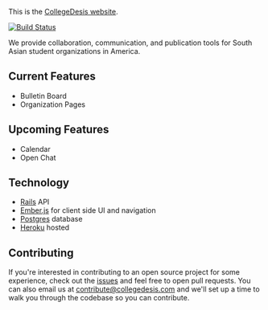 This is the [CollegeDesis website](http://collegedesis.com).

[![Build Status](https://travis-ci.org/collegedesis/collegedesis.com.png?branch=master)](https://travis-ci.org/collegedesis/collegedesis.com)

We provide collaboration, communication, and publication tools for South Asian student organizations in America.

## Current Features

* Bulletin Board
* Organization Pages

## Upcoming Features

* Calendar
* Open Chat

## Technology

* [Rails](http://rubyonrails.org) API
* [Ember.js](http://emberjs.com) for client side UI and navigation
* [Postgres](//www.postgresql.org) database
* [Heroku](//heroku.com) hosted

## Contributing

If you're interested in contributing to an open source project for some experience, check out the [issues](//github.com/collegedesis/collegedesis.com) and feel free to open pull requests. You can also email us at <contribute@collegedesis.com> and we'll set up a time to walk you through the codebase so you can contribute. 
